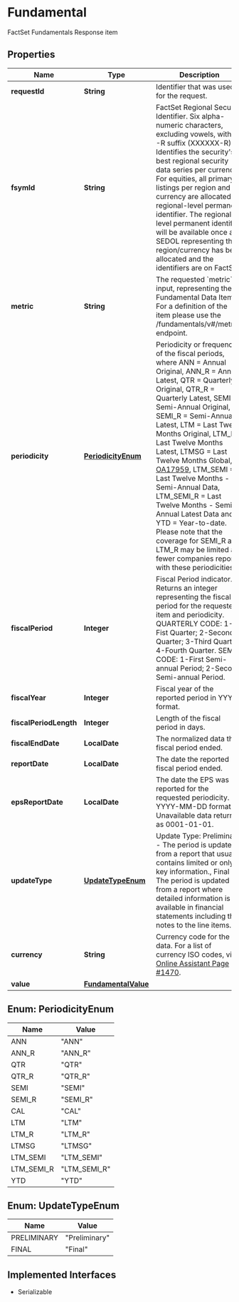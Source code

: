 

# Fundamental

FactSet Fundamentals Response item

## Properties

Name | Type | Description | Notes
------------ | ------------- | ------------- | -------------
**requestId** | **String** | Identifier that was used for the request. |  [optional]
**fsymId** | **String** | FactSet Regional Security Identifier. Six alpha-numeric characters, excluding vowels, with an -R suffix (XXXXXX-R). Identifies the security&#39;s best regional security data series per currency. For equities, all primary listings per region and currency are allocated a regional-level permanent identifier. The regional-level permanent identifier will be available once a SEDOL representing the region/currency has been allocated and the identifiers are on FactSet. |  [optional]
**metric** | **String** | The requested &#x60;metric&#x60; input, representing the Fundamental Data Item. For a definition of the item please use the /fundamentals/v#/metrics endpoint. |  [optional]
**periodicity** | [**PeriodicityEnum**](#PeriodicityEnum) | Periodicity or frequency of the fiscal periods, where ANN &#x3D; Annual Original, ANN_R &#x3D; Annual Latest, QTR &#x3D; Quarterly Original, QTR_R &#x3D; Quarterly Latest, SEMI &#x3D; Semi-Annual Original, SEMI_R &#x3D; Semi-Annual Latest, LTM &#x3D; Last Twelve Months Original, LTM_R &#x3D; Last Twelve Months Latest, LTMSG &#x3D; Last Twelve Months Global, [OA17959](https://my.apps.factset.com/oa/pages/17959), LTM_SEMI &#x3D; Last Twelve Months - Semi-Annual Data, LTM_SEMI_R &#x3D; Last Twelve Months - Semi-Annual Latest Data and YTD &#x3D; Year-to-date. Please note that the coverage for SEMI_R and LTM_R may be limited as fewer companies report with these periodicities. |  [optional]
**fiscalPeriod** | **Integer** | Fiscal Period indicator. Returns an integer representing the fiscal period for the requested item and periodicity. QUARTERLY CODE: 1-Fist Quarter; 2-Second Quarter; 3-Third Quarter; 4-Fourth Quarter. SEMI-CODE: 1-First Semi-annual Period; 2-Second Semi-annual Period. | 
**fiscalYear** | **Integer** | Fiscal year of the reported period in YYYY format. |  [optional]
**fiscalPeriodLength** | **Integer** | Length of the fiscal period in days. |  [optional]
**fiscalEndDate** | **LocalDate** | The normalized data the fiscal period ended. |  [optional]
**reportDate** | **LocalDate** | The date the reported fiscal period ended. |  [optional]
**epsReportDate** | **LocalDate** | The date the EPS was reported for the requested periodicity. In YYYY-MM-DD format. Unavailable data returned as 0001-01-01. |  [optional]
**updateType** | [**UpdateTypeEnum**](#UpdateTypeEnum) | Update Type: Preliminary - The period is updated from a report that usually contains limited or only key information., Final - The period is updated from a report where detailed information is available in financial statements including the notes to the line items. |  [optional]
**currency** | **String** | Currency code for the data. For a list of currency ISO codes, visit [Online Assistant Page #1470](https://oa.apps.factset.com/pages/1470). |  [optional]
**value** | [**FundamentalValue**](FundamentalValue.md) |  |  [optional]



## Enum: PeriodicityEnum

Name | Value
---- | -----
ANN | &quot;ANN&quot;
ANN_R | &quot;ANN_R&quot;
QTR | &quot;QTR&quot;
QTR_R | &quot;QTR_R&quot;
SEMI | &quot;SEMI&quot;
SEMI_R | &quot;SEMI_R&quot;
CAL | &quot;CAL&quot;
LTM | &quot;LTM&quot;
LTM_R | &quot;LTM_R&quot;
LTMSG | &quot;LTMSG&quot;
LTM_SEMI | &quot;LTM_SEMI&quot;
LTM_SEMI_R | &quot;LTM_SEMI_R&quot;
YTD | &quot;YTD&quot;



## Enum: UpdateTypeEnum

Name | Value
---- | -----
PRELIMINARY | &quot;Preliminary&quot;
FINAL | &quot;Final&quot;


## Implemented Interfaces

* Serializable


